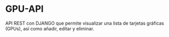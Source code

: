 # GPU-API
API REST con DJANGO que permite visualizar una lista de tarjetas gráficas (GPUs), así como añadir, editar y eliminar.
